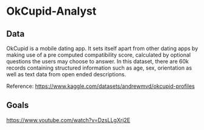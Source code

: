 # OkCupid-Analyst

## Data
OkCupid is a mobile dating app. It sets itself apart from other dating apps by making use of a pre computed compatibility score, calculated by optional questions the users may choose to answer.
In this dataset, there are 60k records containing structured information such as age, sex, orientation as well as text data from open ended descriptions.

Reference: https://www.kaggle.com/datasets/andrewmvd/okcupid-profiles

## Goals

https://www.youtube.com/watch?v=DzsLLgXrj2E
